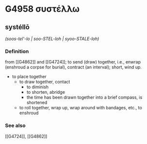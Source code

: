 # G4958 συστέλλω

## systéllō

_(soos-tel'-lo | soo-STEL-loh | syoo-STALE-loh)_

### Definition

from [[G4862]] and [[G4724]]; to send (draw) together, i.e., enwrap (enshroud a corpse for burial), contract (an interval); short, wind up.

- to place together
  - to draw together, contact
    - to diminish
    - to shorten, abridge
    - the time has been drawn together into a brief compass, is shortened
  - to roll together, wrap up, wrap around with bandages, etc., to enshroud

### See also

[[G4724]], [[G4862]]

